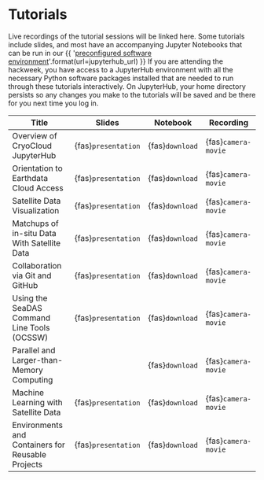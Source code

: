 # Tutorials

Live recordings of the tutorial sessions will be linked here. Some tutorials include
slides, and most have an accompanying Jupyter Notebooks that can be run in our
{{ '[preconfigured software environment]({url})'.format(url=jupyterhub_url) }}
If you are attending the hackweek, you have access to a JupyterHub environment
with all the necessary Python software packages installed that are needed to run
through these tutorials interactively. On JupyterHub, your home directory persists
so any changes you make to the tutorials will be saved and be there for you next
time you log in.

| Title |  Slides | Notebook | Recording |
| -  | - | - | - |
| Overview of CryoCloud JupyterHub                  | {fas}`presentation` | {fas}`download` | {fas}`camera-movie` |
| Orientation to Earthdata Cloud Access             | {fas}`presentation` | {fas}`download` | {fas}`camera-movie` |
| Satellite Data Visualization                      | {fas}`presentation` | {fas}`download` | {fas}`camera-movie` |
| Matchups of in-situ Data With Satellite Data      | {fas}`presentation` | {fas}`download` | {fas}`camera-movie` |
| Collaboration via Git and GitHub                  | {fas}`presentation` | {fas}`download` | {fas}`camera-movie` |
| Using the SeaDAS Command Line Tools (OCSSW)       | {fas}`presentation` | {fas}`download` | {fas}`camera-movie` |
| Parallel and Larger-than-Memory Computing         |                     | {fas}`download` | {fas}`camera-movie` |
| Machine Learning with Satellite Data              | {fas}`presentation` | {fas}`download` | {fas}`camera-movie` |
| Environments and Containers for Reusable Projects | {fas}`presentation` | {fas}`download` | {fas}`camera-movie` |
